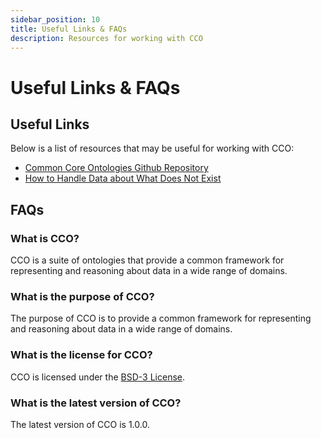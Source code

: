 ```yaml
---
sidebar_position: 10
title: Useful Links & FAQs
description: Resources for working with CCO
---
```


# Useful Links & FAQs

## Useful Links
Below is a list of resources that may be useful for working with CCO:

* [Common Core Ontologies Github Repository](https://github.com/CommonCoreOntology/CommonCoreOntologies)
* [How to Handle Data about What Does Not Exist](https://www.youtube.com/watch?v=ai4YdLiCGNM) 


## FAQs

### What is CCO?

CCO is a suite of ontologies that provide a common framework for representing and reasoning about data in a wide range of domains.

### What is the purpose of CCO?

The purpose of CCO is to provide a common framework for representing and reasoning about data in a wide range of domains.

### What is the license for CCO?

CCO is licensed under the [BSD-3 License](https://opensource.org/licenses/BSD-3-Clause).

### What is the latest version of CCO?

The latest version of CCO is 1.0.0.

